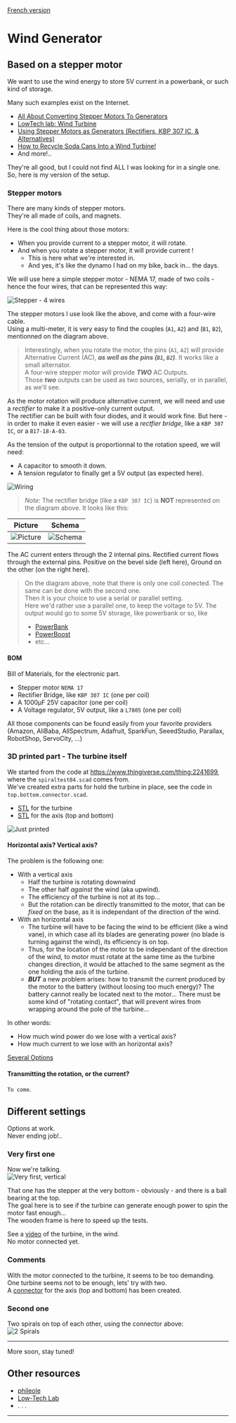 [French version](./README_fr.md)

# Wind Generator
## Based on a stepper motor

We want to use the wind energy to store 5V current in a powerbank, or such kind of storage.

Many such examples exist on the Internet.
- [All About Converting Stepper Motors To Generators](https://www.youtube.com/watch?v=-zCTggoh994&t=102s)
- [LowTech lab: Wind Turbine](https://wiki.lowtechlab.org/wiki/L%27%C3%A9olienne/en-gb)
- [Using Stepper Motors as Generators (Rectifiers, KBP 307 IC, & Alternatives)](https://www.youtube.com/watch?v=58XnKt1BxV0) 
- [How to Recycle Soda Cans Into a Wind Turbine!](https://www.instructables.com/How-to-Recycle-Soda-Cans-Into-a-Wind-Turbine-Gener/)
- And more!..

They're all good, but I could not find ALL I was looking for in a single one.  
So, here is my version of the setup.

### Stepper motors
There are many kinds of stepper motors.  
They're all made of coils, and magnets.  

Here is the cool thing about those motors:  
- When you provide current to a stepper motor, it will rotate.  
- And when you rotate a stepper motor, it will provide current !  
    - This is here what we're interested in.
    - And yes, it's like the dynamo I had on my bike, back in... the days.

We will use here a simple stepper motor - NEMA 17, made of two coils - hence the four wires, that can be represented this way:

![Stepper - 4 wires](./images/stepper.schema.png)

The stepper motors I use look like the above, and come with a four-wire cable.  
Using a multi-meter, it is very easy to find the couples (`A1`, `A2`) and (`B1`, `B2`), mentionned on the diagram above. 

> Interestingly, when you rotate the motor, the pins (`A1`, `A2`) will provide Alternative Current (AC), **_as well as the pins (`B1`, `B2`)_**. It works like a small alternator.   
A four-wire stepper motor will provide **_TWO_** AC Outputs.  
> Those _**two**_ outputs can be used as two sources, serially, or in parallel, as we'll see.

As the motor rotation will produce alternative current, we will need and use a _rectifier_ to make it a positive-only current output.  
The rectifier can be built with four diodes, and it would work fine. But here - in order to make it even easier - we will use a _rectfier bridge_, like a `KBP 307 IC`, or a `B17-18-A-03`.

As the tension of the output is proportionnal to the rotation speed, we will need:
- A capacitor to smooth it down.
- A tension regulator to finally get a 5V output (as expected here).

![Wiring](./images/01_bb.png)

> _Note_: The rectifier bridge (like a `KBP 307 IC`) is **NOT** represented on the diagram above. It looks like this:  

| Picture | Schema |
|:-------:|:------:|
| ![Picture](./images/bridge.01.jpg) | ![Schema](./images/bridge.02.jpg) |

The AC current enters through the 2 internal pins. Rectified current flows
through the external pins. Positive on the bevel side (left here), Ground on the other (on the right here).

> On the diagram above, note that there is only one coil conected. The same can be done with the second one.  
> Then it is your choice to use a serial or parallel setting.  
> Here we'd rather use a parallel one, to keep the voltage to 5V.
> The output would go to some 5V storage, like powerbank or so, like
> - [PowerBank](https://www.arrow.com/en/products/1565/adafruit-industries)
> - [PowerBoost](https://www.adafruit.com/product/1944)
> - etc...

#### BOM
Bill of Materials, for the electronic part.
- Stepper motor `NEMA 17`
- Rectifier Bridge, like `KBP 307 IC` (one per coil)
- A 1000&micro;F 25V capacitor (one per coil)
- A Voltage regulator, 5V output, like a `L7805` (one per coil)

All those components can be found easily from your favorite providers (Amazon, AliBaba, AllSpectrum, Adafruit, SparkFun, SeeedStudio, Parallax, RobotShop, ServoCity, ...)

### 3D printed part - The turbine itself
We started from the code at <https://www.thingiverse.com/thing:2241699>, where the `spiraltest04.scad` comes from.  
We've created extra parts for hold the turbine in place, see the code in `top.bottom.connector.scad`.

- [STL](./3D/spiraltest04.stl) for the turbine
- [STL](./3D/top.bottom.connector.stl) for the axis (top and bottom)

![Just printed](./images/spiral.01.jpeg)

#### Horizontal axis? Vertical axis?
The problem is the following one:  
- With a vertical axis 
    - Half the turbine is rotating downwind
    - The other half _against_ the wind (aka upwind).
    - The efficiency of the turbine is not at its top...
    - But the rotation can be directly transmitted to the motor, that can be _fixed_ on the base, as it is independant of the direction of the wind.
- With an horizontal axis
    - The turbine will have to be facing the wind to be efficient (like a wind vane), in which case all its blades are generating power (no blade is turning against the wind), its efficiency is on top.
    - Thus, for the location of the motor to be independant of the direction of the wind, to motor must rotate at the same time as the turbine changes direction, it would be attached to the same segment as the one holding the axis of the turbine.
    - **_BUT_** a new problem arises: how to transmit the current produced by the motor to the battery (without loosing too much energy)? The battery cannot really be located next to the motor... There must be some kind of "rotating contact", that will prevent wires from wrapping around the pole of the turbine...

In other words:
- How much wind power do we lose with a vertical axis?
- How much current to we lose with an horizontal axis?

[Several Options](https://all3dp.com/2/3d-printed-wind-turbines-wind-powered-gadgets/)

#### Transmitting the rotation, or the current?
`To come`.

## Different settings
Options at work.  
Never ending job!..

### Very first one
Now we're talking.  
![Very first, vertical](./images/first.setting.jpeg)

That one has the stepper at the very bottom - obviously - and there is a ball bearing at the top.  
The goal here is to see if the turbine can generate enough power to spin the motor fast enough...  
The wooden frame is here to speed up the tests.  

<!-- https://youtube.com/shorts/j9USgp5iNnw -->
See a [video](https://youtube.com/shorts/j9USgp5iNnw)  of the turbine, in the wind.  
No motor connected yet.

### Comments
With the motor connected to the turbine, it seems to be too demanding.  
One turbine seems not to be enough, lets' try with two.  
A [connector](./3D/middle.connector.stl) for the axis (top and bottom)
 has been created.

### Second one
Two spirals on top of each other, using the connector above:  
![2 Spirals](./images/spiral.02.jpeg)

---

More soon, stay tuned!

## Other resources
- [phileole](https://phileole.com/en/homepage/)
- [Low-Tech Lab](https://lowtechlab.org/)
- . . .

---

